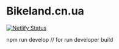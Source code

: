 # Bikeland.cn.ua

[![Netlify Status](https://api.netlify.com/api/v1/badges/5a05593b-8361-4053-9926-524bf5553398/deploy-status)](https://app.netlify.com/sites/bikeland/deploys)


npm run develop  // for run developer build